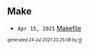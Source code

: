 ## Make


* <code>Apr 15, 2021</code> [Makefile](2021-04-15T10-02-48-makefile.md)

<sup><sub>generated 24 Jul 2021 23:25:08 by <a href='https://github.com/senorprogrammer/til'>til</a></sub></sup>
